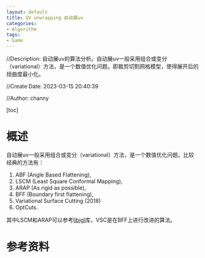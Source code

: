 ```yaml
---
layout: default
title: UV unwrapping 自动展uv
categories:
- Algorithm
tags:
- Game
---
```

//Description: 自动展uv的算法分析。自动展uv一般采用组合或变分（variational）方法，是一个数值优化问题。即裁剪切割网格模型，使得展开后的扭曲度最小化。

//Create Date: 2023-03-15 20:40:39

//Author: channy

[toc]

# 概述  
自动展uv一般采用组合或变分（variational）方法，是一个数值优化问题。比较经典的方法有：
1. ABF (Angle Based Flattening), 
2. LSCM (Least Square Conformal Mapping), 
3. ARAP (As rigid as possible), 
4. BFF (Boundary first flattening), 
5. Variational Surface Cutting (2018)
6. OptCuts.

其中LSCM和ARAP可以参考[libigl](https://libigl.github.io/)库，VSC是在BFF上进行改进的算法。


# 参考资料
